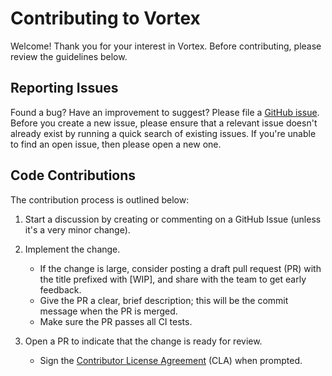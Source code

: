 # Contributing to Vortex

Welcome! Thank you for your interest in Vortex. Before contributing, please
review the guidelines below.

## Reporting Issues

Found a bug? Have an improvement to suggest? Please file a
[GitHub issue](https://github.com/spiraldb/vortex/issues).
Before you create a new issue, please ensure that a relevant issue doesn't
already exist by running a quick search of existing issues.
If you're unable to find an open issue, then please open a new one.

## Code Contributions

The contribution process is outlined below:

1. Start a discussion by creating or commenting on a GitHub Issue (unless it's a very minor change).

2. Implement the change.
    * If the change is large, consider posting a draft pull request (PR)
      with the title prefixed with [WIP], and share with the team to get early feedback.
    * Give the PR a clear, brief description; this will be the commit message
      when the PR is merged.
    * Make sure the PR passes all CI tests.

3. Open a PR to indicate that the change is ready for review.
    * Sign the [Contributor License Agreement](https://cla.spiraldb.com) (CLA) when prompted. 


